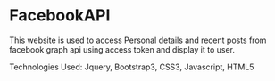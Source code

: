 # FacebookAPI

This website is used to access Personal details and recent posts from facebook graph api using access token and display it to user.

Technologies Used: Jquery, Bootstrap3, CSS3, Javascript, HTML5
